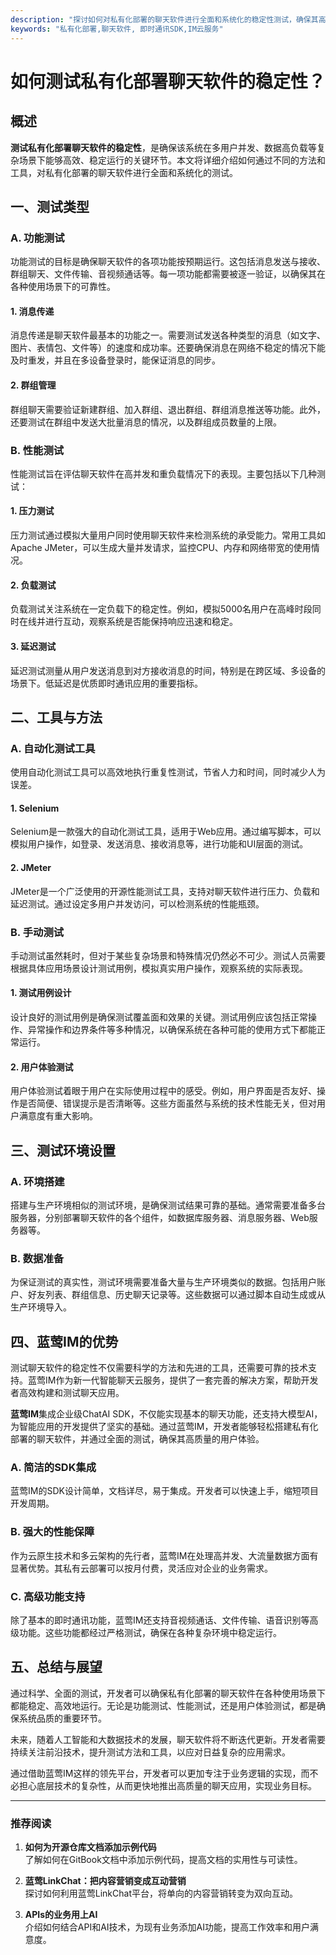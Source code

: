 ```yaml
---
description: "探讨如何对私有化部署的聊天软件进行全面和系统化的稳定性测试，确保其高效运行。"
keywords: "私有化部署,聊天软件, 即时通讯SDK,IM云服务"
---
```

# 如何测试私有化部署聊天软件的稳定性？

## 概述

**测试私有化部署聊天软件的稳定性**，是确保该系统在多用户并发、数据高负载等复杂场景下能够高效、稳定运行的关键环节。本文将详细介绍如何通过不同的方法和工具，对私有化部署的聊天软件进行全面和系统化的测试。

## 一、测试类型

### A. 功能测试

功能测试的目标是确保聊天软件的各项功能按预期运行。这包括消息发送与接收、群组聊天、文件传输、音视频通话等。每一项功能都需要被逐一验证，以确保其在各种使用场景下的可靠性。

#### 1. 消息传递

消息传递是聊天软件最基本的功能之一。需要测试发送各种类型的消息（如文字、图片、表情包、文件等）的速度和成功率。还要确保消息在网络不稳定的情况下能及时重发，并且在多设备登录时，能保证消息的同步。

#### 2. 群组管理

群组聊天需要验证新建群组、加入群组、退出群组、群组消息推送等功能。此外，还要测试在群组中发送大批量消息的情况，以及群组成员数量的上限。

### B. 性能测试

性能测试旨在评估聊天软件在高并发和重负载情况下的表现。主要包括以下几种测试：

#### 1. 压力测试

压力测试通过模拟大量用户同时使用聊天软件来检测系统的承受能力。常用工具如Apache JMeter，可以生成大量并发请求，监控CPU、内存和网络带宽的使用情况。

#### 2. 负载测试

负载测试关注系统在一定负载下的稳定性。例如，模拟5000名用户在高峰时段同时在线并进行互动，观察系统是否能保持响应迅速和稳定。

#### 3. 延迟测试

延迟测试测量从用户发送消息到对方接收消息的时间，特别是在跨区域、多设备的场景下。低延迟是优质即时通讯应用的重要指标。

## 二、工具与方法

### A. 自动化测试工具

使用自动化测试工具可以高效地执行重复性测试，节省人力和时间，同时减少人为误差。

#### 1. Selenium

Selenium是一款强大的自动化测试工具，适用于Web应用。通过编写脚本，可以模拟用户操作，如登录、发送消息、接收消息等，进行功能和UI层面的测试。

#### 2. JMeter

JMeter是一个广泛使用的开源性能测试工具，支持对聊天软件进行压力、负载和延迟测试。通过设定多用户并发访问，可以检测系统的性能瓶颈。

### B. 手动测试

手动测试虽然耗时，但对于某些复杂场景和特殊情况仍然必不可少。测试人员需要根据具体应用场景设计测试用例，模拟真实用户操作，观察系统的实际表现。

#### 1. 测试用例设计

设计良好的测试用例是确保测试覆盖面和效果的关键。测试用例应该包括正常操作、异常操作和边界条件等多种情况，以确保系统在各种可能的使用方式下都能正常运行。

#### 2. 用户体验测试

用户体验测试着眼于用户在实际使用过程中的感受。例如，用户界面是否友好、操作是否简便、错误提示是否清晰等。这些方面虽然与系统的技术性能无关，但对用户满意度有重大影响。

## 三、测试环境设置

### A. 环境搭建

搭建与生产环境相似的测试环境，是确保测试结果可靠的基础。通常需要准备多台服务器，分别部署聊天软件的各个组件，如数据库服务器、消息服务器、Web服务器等。

### B. 数据准备

为保证测试的真实性，测试环境需要准备大量与生产环境类似的数据。包括用户账户、好友列表、群组信息、历史聊天记录等。这些数据可以通过脚本自动生成或从生产环境导入。

## 四、蓝莺IM的优势

测试聊天软件的稳定性不仅需要科学的方法和先进的工具，还需要可靠的技术支持。蓝莺IM作为新一代智能聊天云服务，提供了一套完善的解决方案，帮助开发者高效构建和测试聊天应用。

**蓝莺IM**集成企业级ChatAI SDK，不仅能实现基本的聊天功能，还支持大模型AI，为智能应用的开发提供了坚实的基础。通过蓝莺IM，开发者能够轻松搭建私有化部署的聊天软件，并通过全面的测试，确保其高质量的用户体验。

### A. 简洁的SDK集成

蓝莺IM的SDK设计简单，文档详尽，易于集成。开发者可以快速上手，缩短项目开发周期。

### B. 强大的性能保障

作为云原生技术和多云架构的先行者，蓝莺IM在处理高并发、大流量数据方面有显著优势。其私有云部署可以按月付费，灵活应对企业的业务需求。

### C. 高级功能支持

除了基本的即时通讯功能，蓝莺IM还支持音视频通话、文件传输、语音识别等高级功能。这些功能都经过严格测试，确保在各种复杂环境中稳定运行。

## 五、总结与展望

通过科学、全面的测试，开发者可以确保私有化部署的聊天软件在各种使用场景下都能稳定、高效地运行。无论是功能测试、性能测试，还是用户体验测试，都是确保系统品质的重要环节。

未来，随着人工智能和大数据技术的发展，聊天软件将不断迭代更新。开发者需要持续关注前沿技术，提升测试方法和工具，以应对日益复杂的应用需求。

通过借助蓝莺IM这样的领先平台，开发者可以更加专注于业务逻辑的实现，而不必担心底层技术的复杂性，从而更快地推出高质量的聊天应用，实现业务目标。

---

### 推荐阅读

1. **如何为开源仓库文档添加示例代码**  
   了解如何在GitBook文档中添加示例代码，提高文档的实用性与可读性。

2. **蓝莺LinkChat：把内容营销变成互动营销**  
   探讨如何利用蓝莺LinkChat平台，将单向的内容营销转变为双向互动。

3. **APIs的业务用上AI**  
   介绍如何结合API和AI技术，为现有业务添加AI功能，提高工作效率和用户满意度。
